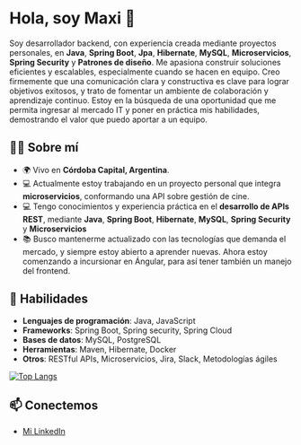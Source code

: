 # Hola, soy Maxi 👋

Soy desarrollador backend, con experiencia creada mediante proyectos personales, en **Java**, **Spring Boot**, **Jpa**, **Hibernate**, **MySQL**, **Microservicios**, **Spring Security** y **Patrones de diseño**. Me apasiona construir soluciones eficientes y escalables, especialmente cuando se hacen en equipo. Creo firmemente que una comunicación clara y constructiva es clave para lograr objetivos exitosos, y trato de fomentar un ambiente de colaboración y aprendizaje continuo.
Estoy en la búsqueda de una oportunidad que me permita ingresar al mercado IT y poner en práctica mis habilidades, demostrando el valor que puedo aportar a un equipo.

## 🧑‍💻 Sobre mí
- 🌍 Vivo en **Córdoba Capital, Argentina**.
- 💻 Actualmente estoy trabajando en un proyecto personal que integra **microservicios**, conformando una API sobre gestión de cine.
- 💻 Tengo conocimientos y experiencia práctica en el **desarrollo de APIs REST**, mediante **Java**, **Spring Boot**, **Hibernate**, **MySQL**, **Spring Security** y **Microservicios**
- 📚 Busco mantenerme actualizado con las tecnologías que demanda el mercado, y siempre estoy abierto a aprender nuevas. Ahora estoy comenzando a incursionar en Ángular, para así tener también un manejo del frontend.

## 🚀 Habilidades
- **Lenguajes de programación**: Java, JavaScript
- **Frameworks**: Spring Boot, Spring security, Spring Cloud
- **Bases de datos**: MySQL, PostgreSQL
- **Herramientas**: Maven, Hibernate, Docker
- **Otros**: RESTful APIs, Microservicios, Jira, Slack, Metodologías ágiles


[![Top Langs](https://github-readme-stats.vercel.app/api/top-langs/?username=maximarcos&langs_count=5&layout=compact&hide=html)](https://github.com/tuwus)

## 📫 Conectemos
- [Mi LinkedIn](https://www.linkedin.com/in/maximiliano-abel-marcos)
